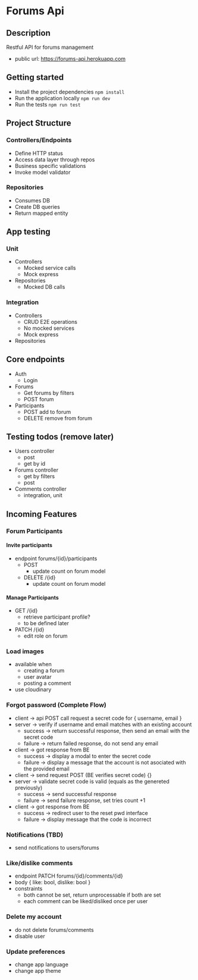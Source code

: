 # Forums Api

## Description

Restful API for forums management

- public url: https://forums-api.herokuapp.com

## Getting started

- Install the project dependencies `npm install`
- Run the application locally `npm run dev`
- Run the tests `npm run test`

## Project Structure

### Controllers/Endpoints

- Define HTTP status
- Access data layer through repos
- Business specific validations
- Invoke model validator

### Repositories

- Consumes DB
- Create DB queries
- Return mapped entity

## App testing

### Unit

- Controllers
  - Mocked service calls
  - Mock express
- Repositories
  - Mocked DB calls

### Integration

- Controllers
  - CRUD E2E operations
  - No mocked services
  - Mock express
- Repositories

## Core endpoints

- Auth
  - Login
- Forums
  - Get forums by filters
  - POST forum
- Participants
  - POST add to forum
  - DELETE remove from forum

## Testing todos (remove later)

- Users controller
  - post
  - get by id
- Forums controller
  - get by filters
  - post
- Comments controller
  - integration, unit

## Incoming Features

### Forum Participants

#### Invite participants

- endpoint forums/{id}/participants
  - POST
    - update count on forum model
  - DELETE /{id}
    - update count on forum model

#### Manage Participants

- GET /{id}
  - retrieve participant profile?
  - to be defined later
- PATCH /{id}
  - edit role on forum

### Load images

- available when
  - creating a forum
  - user avatar
  - posting a comment
- use cloudinary

### Forgot password (Complete Flow)

- client -> api POST call request a secret code for { username, email }
- server -> verify if username and email matches with an existing account
  - success -> return successful response, then send an email with the secret code
  - failure -> return failed response, do not send any email
- client -> got response from BE
  - success -> display a modal to enter the secret code
  - failure -> display a message that the account is not asociated with the provided email
- client -> send request POST (BE verifies secret code) {}
- server -> validate secret code is valid (equals as the genereted previously)
  - success -> send successful response
  - failure -> send failure response, set tries count +1
- client -> got response from BE
  - success -> redirect user to the reset pwd interface
  - failure -> display message that the code is incorrect

### Notifications (TBD)

- send notifications to users/forums

### Like/dislike comments

- endpoint PATCH forums/{id}/comments/{id}
- body { like: bool, dislike: bool }
- constraints
  - both cannot be set, return unprocessable if both are set
  - each comment can be liked/disliked once per user

### Delete my account

- do not delete forums/comments
- disable user

### Update preferences

- change app language
- change app theme

